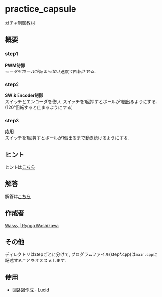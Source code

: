 # practice_capsule
ガチャ制御教材  

## 概要

### step1
**PWM制御**  
モータをボールが詰まらない速度で回転させる.

### step2
**SW & Encoder制御**  
スイッチとエンコーダを使い, スイッチを1回押すとボールが1個出るようにする. (120°回転すると止まるようにする)

### step3
**応用**  
スイッチを1回押すとボールが1個出るまで動き続けるようにする.

## ヒント
ヒントは[こちら](https://github.com/wassy310/NITOC_Robocon/blob/master/practice_capsule/TIPS.md)

## 解答
解答は[こちら](https://github.com/wassy310/NITOC_Robocon/blob/master/practice_capsule/ANS.md)

## 作成者
[Wassy | Ryoga Washizawa](https://github.com/wassy310)

## その他
ディレクトリはstepごとに分けて, プログラムファイル(step*.cpp)は`main.cpp`に記述することをオススメします.

## 使用
- 回路図作成 - [Lucid](https://lucid.app/documents#/documents?folder_id=home)